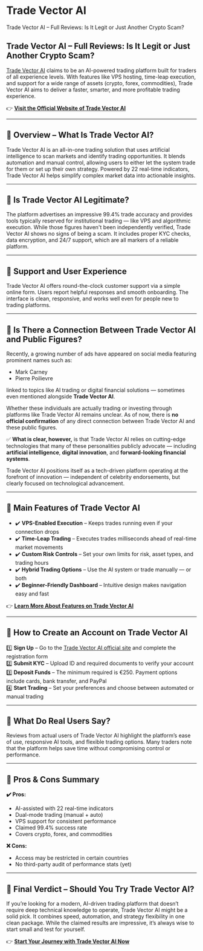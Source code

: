 # Trade Vector AI
Trade Vector AI – Full Reviews: Is It Legit or Just Another Crypto Scam?
## Trade Vector AI – Full Reviews: Is It Legit or Just Another Crypto Scam?

[Trade Vector AI](https://trade-vector-ai.org) claims to be an AI-powered trading platform built for traders of all experience levels. With features like VPS hosting, time-leap execution, and support for a wide range of assets (crypto, forex, commodities), Trade Vector AI aims to deliver a faster, smarter, and more profitable trading experience.

👉 **[Visit the Official Website of Trade Vector AI](https://trade-vector-ai.org)**

---

## 📌 Overview – What Is Trade Vector AI?

Trade Vector AI is an all-in-one trading solution that uses artificial intelligence to scan markets and identify trading opportunities. It blends automation and manual control, allowing users to either let the system trade for them or set up their own strategy. Powered by 22 real-time indicators, Trade Vector AI helps simplify complex market data into actionable insights.

---

## 📌 Is Trade Vector AI Legitimate?

The platform advertises an impressive 99.4% trade accuracy and provides tools typically reserved for institutional trading — like VPS and algorithmic execution. While those figures haven't been independently verified, Trade Vector AI shows no signs of being a scam. It includes proper KYC checks, data encryption, and 24/7 support, which are all markers of a reliable platform.

---

## 📌 Support and User Experience

Trade Vector AI offers round-the-clock customer support via a simple online form. Users report helpful responses and smooth onboarding. The interface is clean, responsive, and works well even for people new to trading platforms.

---

## 📌 Is There a Connection Between Trade Vector AI and Public Figures?

Recently, a growing number of ads have appeared on social media featuring prominent names such as:

- Mark Carney
- Pierre Poilievre

linked to topics like AI trading or digital financial solutions — sometimes even mentioned alongside **Trade Vector AI**.

Whether these individuals are actually trading or investing through platforms like Trade Vector AI remains unclear. As of now, there is **no official confirmation** of any direct connection between Trade Vector AI and these public figures.

✅ **What is clear, however,** is that Trade Vector AI relies on cutting-edge technologies that many of these personalities publicly advocate — including **artificial intelligence**, **digital innovation**, and **forward-looking financial systems**.

Trade Vector AI positions itself as a tech-driven platform operating at the forefront of innovation — independent of celebrity endorsements, but clearly focused on technological advancement.

---

## 📌 Main Features of Trade Vector AI

- ✔️ **VPS-Enabled Execution** – Keeps trades running even if your connection drops  
- ✔️ **Time-Leap Trading** – Executes trades milliseconds ahead of real-time market movements  
- ✔️ **Custom Risk Controls** – Set your own limits for risk, asset types, and trading hours  
- ✔️ **Hybrid Trading Options** – Use the AI system or trade manually — or both  
- ✔️ **Beginner-Friendly Dashboard** – Intuitive design makes navigation easy and fast  

👉 **[Learn More About Features on Trade Vector AI](https://trade-vector-ai.org)**

---

## 📌 How to Create an Account on Trade Vector AI

1️⃣ **Sign Up** – Go to the [Trade Vector AI official site](https://trade-vector-ai.org) and complete the registration form  
2️⃣ **Submit KYC** – Upload ID and required documents to verify your account  
3️⃣ **Deposit Funds** – The minimum required is €250. Payment options include cards, bank transfer, and PayPal  
4️⃣ **Start Trading** – Set your preferences and choose between automated or manual trading

---

## 📌 What Do Real Users Say?

Reviews from actual users of Trade Vector AI highlight the platform’s ease of use, responsive AI tools, and flexible trading options. Many traders note that the platform helps save time without compromising control or performance.

---

## 📌 Pros & Cons Summary

**✔️ Pros:**
- AI-assisted with 22 real-time indicators  
- Dual-mode trading (manual + auto)  
- VPS support for consistent performance  
- Claimed 99.4% success rate  
- Covers crypto, forex, and commodities  

**❌ Cons:**
- Access may be restricted in certain countries  
- No third-party audit of performance stats (yet)

---

## 📌 Final Verdict – Should You Try Trade Vector AI?

If you’re looking for a modern, AI-driven trading platform that doesn’t require deep technical knowledge to operate, Trade Vector AI might be a solid pick. It combines speed, automation, and strategy flexibility in one clean package. While the claimed results are impressive, it’s always wise to start small and test for yourself.

👉 **[Start Your Journey with Trade Vector AI Now](https://trade-vector-ai.org)**
